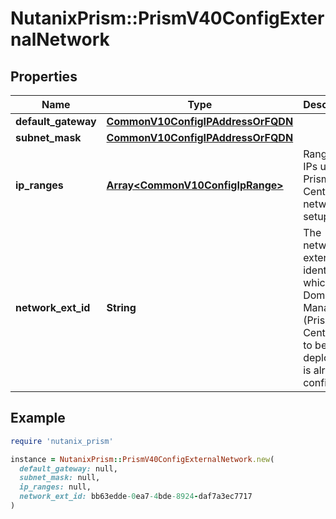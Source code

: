 # NutanixPrism::PrismV40ConfigExternalNetwork

## Properties

| Name | Type | Description | Notes |
| ---- | ---- | ----------- | ----- |
| **default_gateway** | [**CommonV10ConfigIPAddressOrFQDN**](CommonV10ConfigIPAddressOrFQDN.md) |  |  |
| **subnet_mask** | [**CommonV10ConfigIPAddressOrFQDN**](CommonV10ConfigIPAddressOrFQDN.md) |  |  |
| **ip_ranges** | [**Array&lt;CommonV10ConfigIpRange&gt;**](CommonV10ConfigIpRange.md) | Range of IPs used for Prism Central network setup. |  |
| **network_ext_id** | **String** | The network external identifier to which Domain Manager (Prism Central) is to be deployed or is already configured. |  |

## Example

```ruby
require 'nutanix_prism'

instance = NutanixPrism::PrismV40ConfigExternalNetwork.new(
  default_gateway: null,
  subnet_mask: null,
  ip_ranges: null,
  network_ext_id: bb63edde-0ea7-4bde-8924-daf7a3ec7717
)
```

